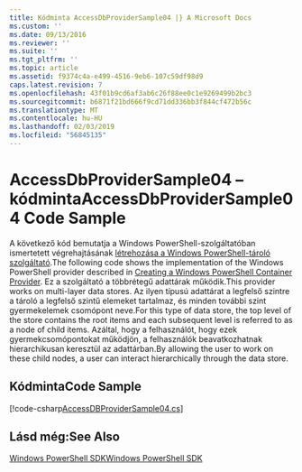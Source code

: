 ```yaml
---
title: Kódminta AccessDbProviderSample04 |} A Microsoft Docs
ms.custom: ''
ms.date: 09/13/2016
ms.reviewer: ''
ms.suite: ''
ms.tgt_pltfrm: ''
ms.topic: article
ms.assetid: f9374c4a-e499-4516-9eb6-107c59df98d9
caps.latest.revision: 7
ms.openlocfilehash: 43f01b9cd6af3ab6c26f88ee0c1e9269499b2bc3
ms.sourcegitcommit: b6871f21bd666f9cd71dd336bb3f844cf472b56c
ms.translationtype: MT
ms.contentlocale: hu-HU
ms.lasthandoff: 02/03/2019
ms.locfileid: "56845135"
---
```

# <a name="accessdbprovidersample04-code-sample"></a><span data-ttu-id="947cd-102">AccessDbProviderSample04 – kódminta</span><span class="sxs-lookup"><span data-stu-id="947cd-102">AccessDbProviderSample04 Code Sample</span></span>

<span data-ttu-id="947cd-103">A következő kód bemutatja a Windows PowerShell-szolgáltatóban ismertetett végrehajtásának [létrehozása a Windows PowerShell-tároló szolgáltató](./creating-a-windows-powershell-container-provider.md).</span><span class="sxs-lookup"><span data-stu-id="947cd-103">The following code shows the implementation of the Windows PowerShell provider described in [Creating a Windows PowerShell Container Provider](./creating-a-windows-powershell-container-provider.md).</span></span> <span data-ttu-id="947cd-104">Ez a szolgáltató a többrétegű adattárak működik.</span><span class="sxs-lookup"><span data-stu-id="947cd-104">This provider works on multi-layer data stores.</span></span> <span data-ttu-id="947cd-105">Az ilyen típusú adattárat a legfelső szintre a tároló a legfelső szintű elemeket tartalmaz, és minden további szint gyermekelemek csomópont neve.</span><span class="sxs-lookup"><span data-stu-id="947cd-105">For this type of data store, the top level of the store contains the root items and each subsequent level is referred to as a node of child items.</span></span> <span data-ttu-id="947cd-106">Azáltal, hogy a felhasználót, hogy ezek gyermekcsomópontokat működjön, a felhasználók beavatkozhatnak hierarchikusan keresztül az adattárban.</span><span class="sxs-lookup"><span data-stu-id="947cd-106">By allowing the user to work on these child nodes, a user can interact hierarchically through the data store.</span></span>

## <a name="code-sample"></a><span data-ttu-id="947cd-107">Kódminta</span><span class="sxs-lookup"><span data-stu-id="947cd-107">Code Sample</span></span>

[!code-csharp[AccessDBProviderSample04.cs](../../powershell-sdk-samples/SDK-2.0/csharp/AccessDBProviderSample04/AccessDBProviderSample04.cs#L11-L1635 "AccessDBProviderSample04.cs")]

## <a name="see-also"></a><span data-ttu-id="947cd-108">Lásd még:</span><span class="sxs-lookup"><span data-stu-id="947cd-108">See Also</span></span>

[<span data-ttu-id="947cd-109">Windows PowerShell SDK</span><span class="sxs-lookup"><span data-stu-id="947cd-109">Windows PowerShell SDK</span></span>](../windows-powershell-reference.md)